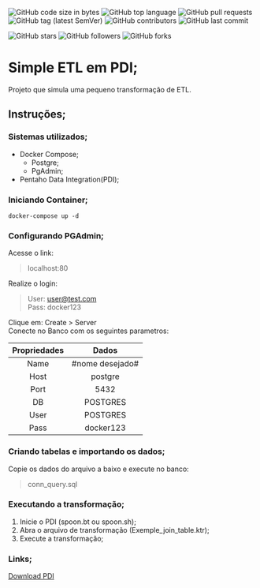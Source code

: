 ![GitHub code size in bytes](https://img.shields.io/github/languages/code-size/rauanisanfelice/PDI-simple-ETL.svg)
![GitHub top language](https://img.shields.io/github/languages/top/rauanisanfelice/PDI-simple-ETL.svg)
![GitHub pull requests](https://img.shields.io/github/issues-pr/rauanisanfelice/PDI-simple-ETL.svg)
![GitHub tag (latest SemVer)](https://img.shields.io/github/tag/rauanisanfelice/PDI-simple-ETL.svg)
![GitHub contributors](https://img.shields.io/github/contributors/rauanisanfelice/PDI-simple-ETL.svg)
![GitHub last commit](https://img.shields.io/github/last-commit/rauanisanfelice/PDI-simple-ETL.svg)

![GitHub stars](https://img.shields.io/github/stars/rauanisanfelice/PDI-simple-ETL.svg?style=social)
![GitHub followers](https://img.shields.io/github/followers/rauanisanfelice.svg?style=social)
![GitHub forks](https://img.shields.io/github/forks/rauanisanfelice/PDI-simple-ETL.svg?style=social)


# Simple ETL em PDI;

Projeto que simula uma pequeno transformação de ETL.

## Instruções;

### Sistemas utilizados;
- Docker Compose;
  - Postgre;
  - PgAdmin;
- Pentaho Data Integration(PDI);


### Iniciando Container;
```console
docker-compose up -d
```

### Configurando PGAdmin;

Acesse o link:
>localhost:80

Realize o login:
>User: user@test.com  
>Pass: docker123

Clique em: Create > Server  
Conecte no Banco com os seguintes parametros:  

| Propriedades | Dados |
|:----------:|:-------------:|
| Name | #nome desejado# |
| Host | postgre |
| Port | 5432 |
| DB | POSTGRES |
| User | POSTGRES |
| Pass | docker123 |


### Criando tabelas e importando os dados;
Copie os dados do arquivo a baixo e execute no banco:
> conn_query.sql

### Executando a transformação;

1. Inicie o PDI (spoon.bt ou spoon.sh);
2. Abra o arquivo de transformação (Exemple_join_table.ktr);
3. Execute a transformação;

### Links;

[Download PDI](https://sourceforge.net/projects/pentaho/files/Data%20Integration/)
